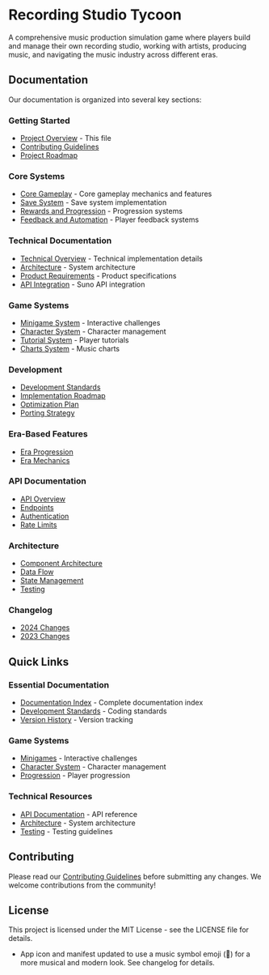 # Recording Studio Tycoon

A comprehensive music production simulation game where players build and manage their own recording studio, working with artists, producing music, and navigating the music industry across different eras.

## Documentation

Our documentation is organized into several key sections:

### Getting Started
- [Project Overview](README.md) - This file
- [Contributing Guidelines](CONTRIBUTING.md)
- [Project Roadmap](ROADMAP.md)

### Core Systems
- [Core Gameplay](CORE_GAMEPLAY.md) - Core gameplay mechanics and features
- [Save System](SAVE_SYSTEM.md) - Save system implementation
- [Rewards and Progression](REWARDS_AND_PROGRESSION.md) - Progression systems
- [Feedback and Automation](FEEDBACK_AND_AUTOMATION.md) - Player feedback systems

### Technical Documentation
- [Technical Overview](technical.md) - Technical implementation details
- [Architecture](architecture.md) - System architecture
- [Product Requirements](product_requirement_docs.md) - Product specifications
- [API Integration](SUNO_API_INTEGRATION_PLAN.md) - Suno API integration

### Game Systems
- [Minigame System](minigames/MINIGAMES.md) - Interactive challenges
- [Character System](cline_docs/CHARACTER_SYSTEM.md) - Character management
- [Tutorial System](cline_docs/TutorialDesign.md) - Player tutorials
- [Charts System](cline_docs/CHARTS_SYSTEM_DETAILED.md) - Music charts

### Development
- [Development Standards](cline_docs/DEVELOPMENT_STANDARDS.md)
- [Implementation Roadmap](cline_docs/IMPLEMENTATION_ROADMAP.md)
- [Optimization Plan](cline_docs/OPTIMIZATION_PLAN.md)
- [Porting Strategy](cline_docs/PORTING_STRATEGY.md)

### Era-Based Features
- [Era Progression](cline_docs/ERA_BASED_PROGRESSION.md)
- [Era Mechanics](cline_docs/ERA_MECHANICS_IMPLEMENTATION_PLAN.md)

### API Documentation
- [API Overview](api/README.md)
- [Endpoints](api/endpoints.md)
- [Authentication](api/authentication.md)
- [Rate Limits](api/rate_limits.md)

### Architecture
- [Component Architecture](architecture/components.md)
- [Data Flow](architecture/data_flow.md)
- [State Management](architecture/state_management.md)
- [Testing](architecture/testing.md)

### Changelog
- [2024 Changes](changelog/2024.md)
- [2023 Changes](changelog/2023.md)

## Quick Links

### Essential Documentation
- [Documentation Index](DOCUMENTATION_INDEX.md) - Complete documentation index
- [Development Standards](cline_docs/DEVELOPMENT_STANDARDS.md) - Coding standards
- [Version History](cline_docs/VERSION_HISTORY.md) - Version tracking

### Game Systems
- [Minigames](minigames/MINIGAMES.md) - Interactive challenges
- [Character System](cline_docs/CHARACTER_SYSTEM.md) - Character management
- [Progression](cline_docs/ProgressionSystems.md) - Player progression

### Technical Resources
- [API Documentation](api/README.md) - API reference
- [Architecture](architecture/README.md) - System architecture
- [Testing](architecture/testing.md) - Testing guidelines

## Contributing

Please read our [Contributing Guidelines](CONTRIBUTING.md) before submitting any changes. We welcome contributions from the community!

## License

This project is licensed under the MIT License - see the LICENSE file for details.

- App icon and manifest updated to use a music symbol emoji (🎵) for a more musical and modern look. See changelog for details. 